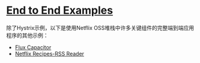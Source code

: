 [End to End Examples](https://github.com/Netflix/Hystrix/wiki/End-to-End-Examples)
===
除了Hystrix示例，以下是使用Netflix OSS堆栈中许多关键组件的完整端到端应用程序的其他示例：

* [Flux Capacitor](https://github.com/cfregly/fluxcapacitor)
* [Netflix Recipes-RSS Reader](https://github.com/Netflix/recipes-rss)
